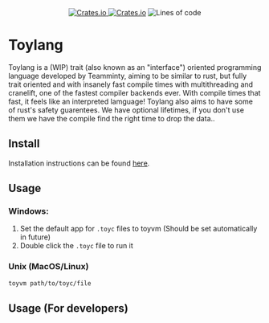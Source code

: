 <div align="center">
    <a href="https://crates.io/crates/toylang"><img alt="Crates.io" src="https://img.shields.io/crates/v/toylang?style=flat-square">
        <img alt="Crates.io" src="https://img.shields.io/crates/d/toylang?style=flat-square"></a>
    <img alt="Lines of code" src="https://img.shields.io/tokei/lines/github/toy-lang/toy?style=flat-square">
</div>

# Toylang
Toylang is a (WIP) trait (also known as an "interface") oriented programming language developed by Teamminty, aiming to be similar to rust, but fully trait oriented and with insanely fast compile times with multithreading and cranelift, one of the fastest compiler backends ever. With compile times that fast, it feels like an interpreted lamguage! Toylang also aims to have some of rust's safety guarentees. We have optional lifetimes, if you don't use them we have the compile find the right time to drop the data..

## Install
Installation instructions can be found [here](https://example.com).

## Usage
### Windows:
1. Set the default app for `.toyc` files to toyvm (Should be set automatically in future)
2. Double click the `.toyc` file to run it

### Unix (MacOS/Linux)
```sh
toyvm path/to/toyc/file
```

## Usage (For developers)
<!-- TODO -->
